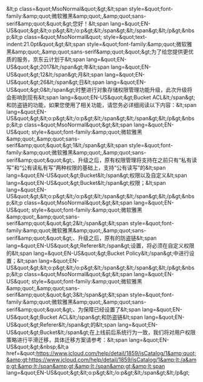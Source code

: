 &amp;lt;p class=&amp;quot;MsoNormal&amp;quot;&amp;gt;&amp;lt;span style=&amp;quot;font-family:&amp;amp;quot;微软雅黑&amp;amp;quot;,&amp;amp;quot;sans-serif&amp;amp;quot;&amp;quot;&amp;gt;您好！&amp;lt;span lang=&amp;quot;EN-US&amp;quot;&amp;gt;&amp;lt;o:p&amp;gt;&amp;lt;/o:p&amp;gt;&amp;lt;/span&amp;gt;&amp;lt;/span&amp;gt;&amp;lt;/p&amp;gt;&amp;nbsp;&amp;lt;p class=&amp;quot;MsoNormal&amp;quot; style=&amp;quot;text-indent:21.0pt&amp;quot;&amp;gt;&amp;lt;span style=&amp;quot;font-family:&amp;amp;quot;微软雅黑&amp;amp;quot;,&amp;amp;quot;sans-serif&amp;amp;quot;&amp;quot;&amp;gt;为了给您提供更优质的服务，京东云计划于&amp;lt;span lang=&amp;quot;EN-US&amp;quot;&amp;gt;2017&amp;lt;/span&amp;gt;年&amp;lt;span lang=&amp;quot;EN-US&amp;quot;&amp;gt;12&amp;lt;/span&amp;gt;月&amp;lt;span lang=&amp;quot;EN-US&amp;quot;&amp;gt;26&amp;lt;/span&amp;gt;日&amp;lt;span lang=&amp;quot;EN-US&amp;quot;&amp;gt;0&amp;lt;/span&amp;gt;时整进行对象存储权限管理功能升级，此次升级将会影响到现有&amp;lt;span lang=&amp;quot;EN-US&amp;quot;&amp;gt;Bucket ACL&amp;lt;/span&amp;gt;和防盗链的功能，如果您使用了相关功能，请您务必详细阅读以下内容：&amp;lt;span lang=&amp;quot;EN-US&amp;quot;&amp;gt;&amp;lt;o:p&amp;gt;&amp;lt;/o:p&amp;gt;&amp;lt;/span&amp;gt;&amp;lt;/span&amp;gt;&amp;lt;/p&amp;gt;&amp;nbsp;&amp;lt;p class=&amp;quot;MsoNormal&amp;quot;&amp;gt;&amp;lt;span lang=&amp;quot;EN-US&amp;quot; style=&amp;quot;font-family:&amp;amp;quot;微软雅黑&amp;amp;quot;,&amp;amp;quot;sans-serif&amp;amp;quot;&amp;quot;&amp;gt;1&amp;lt;/span&amp;gt;&amp;lt;span style=&amp;quot;font-family:&amp;amp;quot;微软雅黑&amp;amp;quot;,&amp;amp;quot;sans-serif&amp;amp;quot;&amp;quot;&amp;gt;、升级之后，原有权限管理将支持在之前只有“私有读写”和“公有读私有写”两种权限的基础上，支持“公有读写”的&amp;lt;span lang=&amp;quot;EN-US&amp;quot;&amp;gt;Bucket&amp;lt;/span&amp;gt;权限以及自定义&amp;lt;span lang=&amp;quot;EN-US&amp;quot;&amp;gt;Bucket&amp;lt;/span&amp;gt;权限；&amp;lt;span lang=&amp;quot;EN-US&amp;quot;&amp;gt;&amp;lt;o:p&amp;gt;&amp;lt;/o:p&amp;gt;&amp;lt;/span&amp;gt;&amp;lt;/span&amp;gt;&amp;lt;/p&amp;gt;&amp;nbsp;&amp;lt;p class=&amp;quot;MsoNormal&amp;quot;&amp;gt;&amp;lt;span lang=&amp;quot;EN-US&amp;quot; style=&amp;quot;font-family:&amp;amp;quot;微软雅黑&amp;amp;quot;,&amp;amp;quot;sans-serif&amp;amp;quot;&amp;quot;&amp;gt;2&amp;lt;/span&amp;gt;&amp;lt;span style=&amp;quot;font-family:&amp;amp;quot;微软雅黑&amp;amp;quot;,&amp;amp;quot;sans-serif&amp;amp;quot;&amp;quot;&amp;gt;、升级之后，原有的防盗链&amp;lt;span lang=&amp;quot;EN-US&amp;quot;&amp;gt;Referer&amp;lt;/span&amp;gt;设置，将必须在自定义权限的&amp;lt;span lang=&amp;quot;EN-US&amp;quot;&amp;gt;Bucket Policy&amp;lt;/span&amp;gt;中进行设置；&amp;lt;span lang=&amp;quot;EN-US&amp;quot;&amp;gt;&amp;lt;o:p&amp;gt;&amp;lt;/o:p&amp;gt;&amp;lt;/span&amp;gt;&amp;lt;/span&amp;gt;&amp;lt;/p&amp;gt;&amp;nbsp;&amp;lt;p class=&amp;quot;MsoNormal&amp;quot;&amp;gt;&amp;lt;span lang=&amp;quot;EN-US&amp;quot; style=&amp;quot;font-family:&amp;amp;quot;微软雅黑&amp;amp;quot;,&amp;amp;quot;sans-serif&amp;amp;quot;&amp;quot;&amp;gt;3&amp;lt;/span&amp;gt;&amp;lt;span style=&amp;quot;font-family:&amp;amp;quot;微软雅黑&amp;amp;quot;,&amp;amp;quot;sans-serif&amp;amp;quot;&amp;quot;&amp;gt;、为保障已经设置了&amp;lt;span lang=&amp;quot;EN-US&amp;quot;&amp;gt;Bucket ACL&amp;lt;/span&amp;gt;和防盗链&amp;lt;span lang=&amp;quot;EN-US&amp;quot;&amp;gt;Referer&amp;lt;/span&amp;gt;的&amp;lt;span lang=&amp;quot;EN-US&amp;quot;&amp;gt;Bucket&amp;lt;/span&amp;gt;在上线前后系统行为一致，我们将对用户权限策略进行平滑迁移，具体迁移方案请参考：&amp;lt;span lang=&amp;quot;EN-US&amp;quot;&amp;gt;&amp;nbsp;&amp;lt;a href=&amp;quot;https://www.jcloud.com/help/detail/1859/isCatalog/1&amp;quot;&amp;gt;https://www.jcloud.com/help/detail/1859/isCatalog/1&amp;lt;/a&amp;gt;&amp;lt;/span&amp;gt;&amp;lt;/span&amp;gt;&amp;lt;span lang=&amp;quot;EN-US&amp;quot;&amp;gt;&amp;lt;o:p&amp;gt;&amp;lt;/o:p&amp;gt;&amp;lt;/span&amp;gt;&amp;lt;/p&amp;gt;